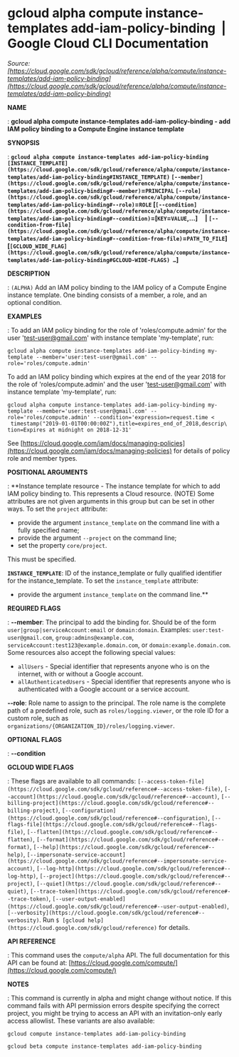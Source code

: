 # gcloud alpha compute instance-templates add-iam-policy-binding  |  Google Cloud CLI Documentation

*Source: [https://cloud.google.com/sdk/gcloud/reference/alpha/compute/instance-templates/add-iam-policy-binding](https://cloud.google.com/sdk/gcloud/reference/alpha/compute/instance-templates/add-iam-policy-binding)*

**NAME**

: **gcloud alpha compute instance-templates add-iam-policy-binding - add IAM policy binding to a Compute Engine instance template**

**SYNOPSIS**

: **`gcloud alpha compute instance-templates add-iam-policy-binding` `[INSTANCE_TEMPLATE](https://cloud.google.com/sdk/gcloud/reference/alpha/compute/instance-templates/add-iam-policy-binding#INSTANCE_TEMPLATE)` `[--member](https://cloud.google.com/sdk/gcloud/reference/alpha/compute/instance-templates/add-iam-policy-binding#--member)`=`PRINCIPAL` `[--role](https://cloud.google.com/sdk/gcloud/reference/alpha/compute/instance-templates/add-iam-policy-binding#--role)`=`ROLE` [`[--condition](https://cloud.google.com/sdk/gcloud/reference/alpha/compute/instance-templates/add-iam-policy-binding#--condition)`=[`KEY`=`VALUE`,…]     | `[--condition-from-file](https://cloud.google.com/sdk/gcloud/reference/alpha/compute/instance-templates/add-iam-policy-binding#--condition-from-file)`=`PATH_TO_FILE`] [`[GCLOUD_WIDE_FLAG](https://cloud.google.com/sdk/gcloud/reference/alpha/compute/instance-templates/add-iam-policy-binding#GCLOUD-WIDE-FLAGS) …`]**

**DESCRIPTION**

: `(ALPHA)` Add an IAM policy binding to the IAM policy of a Compute
Engine instance template. One binding consists of a member, a role, and an
optional condition.

**EXAMPLES**

: To add an IAM policy binding for the role of 'roles/compute.admin' for the user
'test-user@gmail.com' with instance template 'my-template', run:

```
gcloud alpha compute instance-templates add-iam-policy-binding my-template --member='user:test-user@gmail.com' --role='roles/compute.admin'
```

To add an IAM policy binding which expires at the end of the year 2018 for the
role of 'roles/compute.admin' and the user 'test-user@gmail.com' with instance
template 'my-template', run:

```
gcloud alpha compute instance-templates add-iam-policy-binding my-template --member='user:test-user@gmail.com' --role='roles/compute.admin' --condition='expression=request.time <
 timestamp("2019-01-01T00:00:00Z"),title=expires_end_of_2018,descrip\
tion=Expires at midnight on 2018-12-31'
```

See [https://cloud.google.com/iam/docs/managing-policies](https://cloud.google.com/iam/docs/managing-policies)
for details of policy role and member types.

**POSITIONAL ARGUMENTS**

: **Instance template resource - The instance template for which to add IAM policy
binding to. This represents a Cloud resource. (NOTE) Some attributes are not
given arguments in this group but can be set in other ways.
To set the `project` attribute:

- provide the argument `instance_template` on the command line with a
fully specified name;
- provide the argument `--project` on the command line;
- set the property `core/project`.

This must be specified.

**`INSTANCE_TEMPLATE`**:
ID of the instance_template or fully qualified identifier for the
instance_template.
To set the `instance_template` attribute:

- provide the argument `instance_template` on the command line.**

**REQUIRED FLAGS**

: **--member**:
The principal to add the binding for. Should be of the form
`user|group|serviceAccount:email` or `domain:domain`.
Examples: `user:test-user@gmail.com`,
`group:admins@example.com`,
`serviceAccount:test123@example.domain.com`, or
`domain:example.domain.com`.
Some resources also accept the following special values:

- `allUsers` - Special identifier that represents anyone who is on the
internet, with or without a Google account.
- `allAuthenticatedUsers` - Special identifier that represents anyone
who is authenticated with a Google account or a service account.

**--role**:
Role name to assign to the principal. The role name is the complete path of a
predefined role, such as `roles/logging.viewer`, or the role ID for a
custom role, such as
`organizations/{ORGANIZATION_ID}/roles/logging.viewer`.

**OPTIONAL FLAGS**

: **--condition**

**GCLOUD WIDE FLAGS**

: These flags are available to all commands: `[--access-token-file](https://cloud.google.com/sdk/gcloud/reference#--access-token-file)`,
`[--account](https://cloud.google.com/sdk/gcloud/reference#--account)`, `[--billing-project](https://cloud.google.com/sdk/gcloud/reference#--billing-project)`,
`[--configuration](https://cloud.google.com/sdk/gcloud/reference#--configuration)`,
`[--flags-file](https://cloud.google.com/sdk/gcloud/reference#--flags-file)`,
`[--flatten](https://cloud.google.com/sdk/gcloud/reference#--flatten)`, `[--format](https://cloud.google.com/sdk/gcloud/reference#--format)`, `[--help](https://cloud.google.com/sdk/gcloud/reference#--help)`, `[--impersonate-service-account](https://cloud.google.com/sdk/gcloud/reference#--impersonate-service-account)`,
`[--log-http](https://cloud.google.com/sdk/gcloud/reference#--log-http)`,
`[--project](https://cloud.google.com/sdk/gcloud/reference#--project)`, `[--quiet](https://cloud.google.com/sdk/gcloud/reference#--quiet)`, `[--trace-token](https://cloud.google.com/sdk/gcloud/reference#--trace-token)`, `[--user-output-enabled](https://cloud.google.com/sdk/gcloud/reference#--user-output-enabled)`,
`[--verbosity](https://cloud.google.com/sdk/gcloud/reference#--verbosity)`.
Run `$ [gcloud help](https://cloud.google.com/sdk/gcloud/reference)` for details.

**API REFERENCE**

: This command uses the `compute/alpha` API. The full documentation for
this API can be found at: [https://cloud.google.com/compute/](https://cloud.google.com/compute/)

**NOTES**

: This command is currently in alpha and might change without notice. If this
command fails with API permission errors despite specifying the correct project,
you might be trying to access an API with an invitation-only early access
allowlist. These variants are also available:

```
gcloud compute instance-templates add-iam-policy-binding
```

```
gcloud beta compute instance-templates add-iam-policy-binding
```